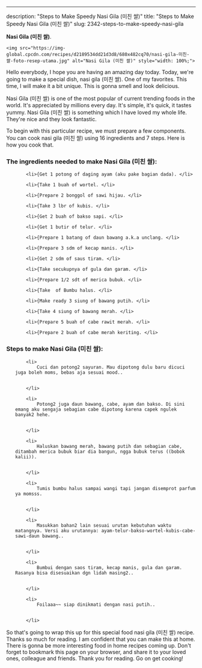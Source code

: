 ---
description: "Steps to Make Speedy Nasi Gila (미친 쌀)"
title: "Steps to Make Speedy Nasi Gila (미친 쌀)"
slug: 2342-steps-to-make-speedy-nasi-gila

<p>
	<strong>Nasi Gila (미친 쌀)</strong>. 
	
</p>
<p>
	
	<img src="https://img-global.cpcdn.com/recipes/d2189534dd21d3d8/680x482cq70/nasi-gila-미친-쌀-foto-resep-utama.jpg" alt="Nasi Gila (미친 쌀)" style="width: 100%;">
	
	
</p>
<p>
	Hello everybody, I hope you are having an amazing day today. Today, we're going to make a special dish, nasi gila (미친 쌀). One of my favorites. This time, I will make it a bit unique. This is gonna smell and look delicious.
</p>
	
<p>
	
</p>
<p>
	Nasi Gila (미친 쌀) is one of the most popular of current trending foods in the world. It's appreciated by millions every day. It's simple, it's quick, it tastes yummy. Nasi Gila (미친 쌀) is something which I have loved my whole life. They're nice and they look fantastic.
</p>

<p>
To begin with this particular recipe, we must prepare a few components. You can cook nasi gila (미친 쌀) using 16 ingredients and 7 steps. Here is how you cook that.
</p>

<h3>The ingredients needed to make Nasi Gila (미친 쌀):</h3>

<ol>
	
		<li>{Get 1 potong of daging ayam (aku pake bagian dada). </li>
	
		<li>{Take 1 buah of wortel. </li>
	
		<li>{Prepare 2 bonggol of sawi hijau. </li>
	
		<li>{Take 3 lbr of kubis. </li>
	
		<li>{Get 2 buah of bakso sapi. </li>
	
		<li>{Get 1 butir of telur. </li>
	
		<li>{Prepare 1 batang of daun bawang a.k.a unclang. </li>
	
		<li>{Prepare 3 sdm of kecap manis. </li>
	
		<li>{Get 2 sdm of saus tiram. </li>
	
		<li>{Take secukupnya of gula dan garam. </li>
	
		<li>{Prepare 1/2 sdt of merica bubuk. </li>
	
		<li>{Take  of Bumbu halus. </li>
	
		<li>{Make ready 3 siung of bawang putih. </li>
	
		<li>{Take 4 siung of bawang merah. </li>
	
		<li>{Prepare 5 buah of cabe rawit merah. </li>
	
		<li>{Prepare 2 buah of cabe merah keriting. </li>
	
</ol>
<p>
	
</p>

<h3>Steps to make Nasi Gila (미친 쌀):</h3>

<ol>
	
		<li>
			Cuci dan potong2 sayuran. Mau dipotong dulu baru dicuci juga boleh moms, bebas aja sesuai mood..
			
			
		</li>
	
		<li>
			Potong2 juga daun bawang, cabe, ayam dan bakso. Di sini emang aku sengaja sebagian cabe dipotong karena capek ngulek banyak2 hehe.
			
			
		</li>
	
		<li>
			Haluskan bawang merah, bawang putih dan sebagian cabe, ditambah merica bubuk biar dia bangun, ngga bubuk terus ((bobok kalii)).
			
			
		</li>
	
		<li>
			Tumis bumbu halus sampai wangi tapi jangan disemprot parfum ya momsss.
			
			
		</li>
	
		<li>
			Masukkan bahan2 lain sesuai urutan kebutuhan waktu matangnya. Versi aku urutannya: ayam-telur-bakso-wortel-kubis-cabe-sawi-daun bawang..
			
			
		</li>
	
		<li>
			Bumbui dengan saos tiram, kecap manis, gula dan garam. Rasanya bisa disesuaikan dgn lidah masing2..
			
			
		</li>
	
		<li>
			Foilaaa~~ siap dinikmati dengan nasi putih..
			
			
		</li>
	
</ol>

<p>
	
</p>

<p>
	So that's going to wrap this up for this special food nasi gila (미친 쌀) recipe. Thanks so much for reading. I am confident that you can make this at home. There is gonna be more interesting food in home recipes coming up. Don't forget to bookmark this page on your browser, and share it to your loved ones, colleague and friends. Thank you for reading. Go on get cooking!
</p>
